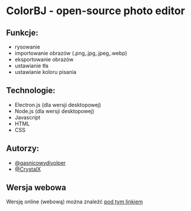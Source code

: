 # ColorBJ - open-source photo editor
## Funkcje:
- rysowanie
- importowanie obrazów (.png,.jpg,.jpeg,.webp)
- eksportowanie obrazów
- ustawianie tła
- ustawianie koloru pisania
## Technologie:
- Electron.js (dla wersji desktopowej)
- Node.js (dla wersji desktopowej)
- Javascript
- HTML
- CSS
## Autorzy:
- [@gasnicowydivolper](https://github.com/OLOMIK)
- [@CrystalX](https://crystalx.pl/)
## Wersja webowa
Wersję online (webową) można znaleźć [pod tym linkiem](https://crystalx.pl/colorbj/)
